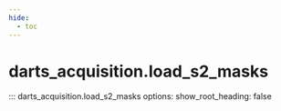 ```yaml
---
hide:
  - toc
---
```

# <code class='doc-symbol doc-symbol-nav doc-symbol-function'></code>darts_acquisition.load_s2_masks

::: darts_acquisition.load_s2_masks
    options:
      show_root_heading: false
